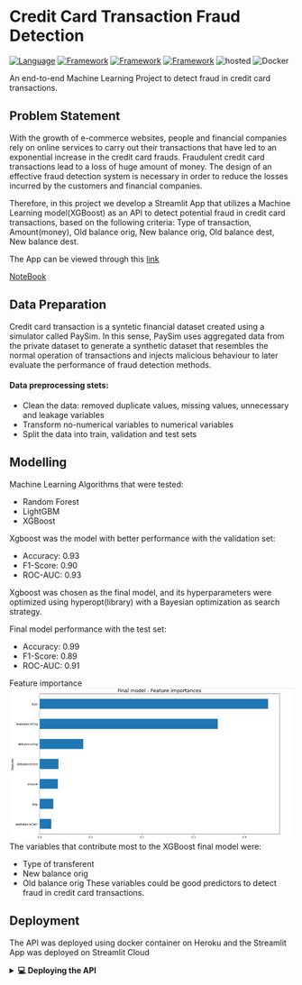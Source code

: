 # **Credit Card Transaction Fraud Detection**

[![Language](https://img.shields.io/badge/Python-darkblue.svg?style=flat&logo=python&logoColor=white)](https://www.python.org)
[![Framework](https://img.shields.io/badge/sklearn-darkorange.svg?style=flat&logo=scikit-learn&logoColor=white)](https://scikit-learn.org/)
[![Framework](https://img.shields.io/badge/FastAPI-darkgreen.svg?style=flat&logo=fastapi&logoColor=white)](https://fastapi.tiangolo.com/)
[![Framework](https://img.shields.io/badge/Streamlit-red.svg?style=flat&logo=streamlit&logoColor=white)](https://streamlit.io/)
![hosted](https://img.shields.io/badge/Heroku-430098?style=flat&logo=heroku&logoColor=white)
![Docker](https://img.shields.io/badge/Docker-blue?style=flat&logo=docker&logoColor=white)

An end-to-end Machine Learning Project to detect fraud in credit card transactions.

## Problem Statement

With the growth of e-commerce websites, people and financial companies rely on online services to carry out their transactions that have led to an exponential increase in the credit card frauds. Fraudulent credit card transactions lead to a loss of huge amount of money. The design of an effective fraud detection system is necessary in order to reduce the losses incurred by the customers and financial companies.

Therefore, in this project we develop a Streamlit App that utilizes a Machine Learning model(XGBoost) as an API to detect potential fraud in credit card transactions, based on the following criteria: Type of transaction, Amount(money), Old balance orig, New balance orig, Old balance dest, New balance dest.

The App can be viewed through this [link](https://luissalazarsalinas-fraud-detection-fraud-detection-app-zvrvsp.streamlitapp.com/)

[NoteBook](https://github.com/rhayembannourii/Fraud-Detection/blob/master/NoteBook/Fraud_detection.ipynb)

## Data Preparation

Credit card transaction is a syntetic financial dataset created using a simulator called PaySim. In this sense, PaySim uses aggregated data from the private dataset to generate a synthetic dataset that resembles the normal operation of transactions and injects malicious behaviour to later evaluate the performance of fraud detection methods.

#### Data preprocessing stets:
 - Clean the data: removed duplicate values, missing values, unnecessary and leakage variables
 - Transform no-numerical variables to numerical variables
 - Split the data into train, validation and test sets

## Modelling 
Machine Learning Algorithms that were tested:
 - Random Forest 
 - LightGBM
 - XGBoost

Xgboost was the model with better performance with the validation set:
 - Accuracy: 0.93
 - F1-Score: 0.90
 - ROC-AUC: 0.93
 
Xgboost was chosen as the final model, and its hyperparameters were optimized using hyperopt(library) with a Bayesian optimization as search strategy.

Final model performance with the test set:
 - Accuracy: 0.99
 - F1-Score: 0.89
 - ROC-AUC: 0.91
 
 Feature importance
 ![image](https://github.com/Luissalazarsalinas/Fraud-Detection/blob/master/img/Feature_importance.png)
The variables that contribute most to the XGBoost final model were:
 - Type of transferent
 - New balance orig
 - Old balance orig
These variables could be good predictors to detect fraud in credit card transactions.

## Deployment
The API was deployed using docker container on Heroku and the Streamlit App was deployed on Streamlit Cloud

<details> 
  <summary><b>💻 Deploying the API</b></summary>

1. Heroku logging 

```
Heroku login
```

2. Create a heroku app

```
heroku create <app-name> 
```

3. Set the heroku cli git remote to that app

``` 
heroku git:remote <app-name>
```

4. Set the heroku stack setting to container

```
heroku stack:set container
```

5. Push to herokuPush to heroku
 
```
git push heroku branch <master/main>
```
</details>
